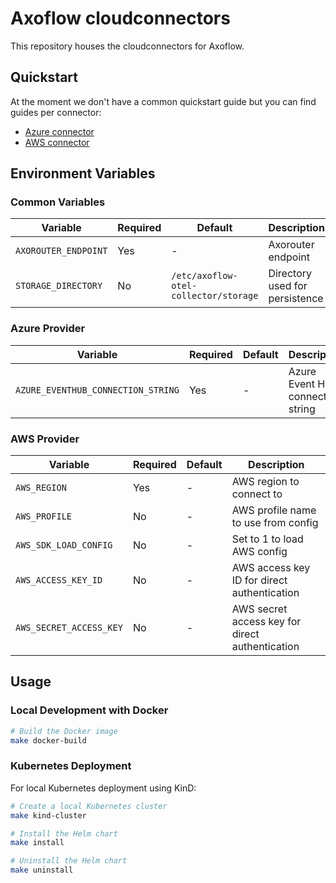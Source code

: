 # Axoflow cloudconnectors

This repository houses the cloudconnectors for Axoflow.

## Quickstart

At the moment we don't have a common quickstart guide but you can find guides per connector:

- [Azure connector](./connectors/azure/README.md#quickstart)
- [AWS connector](./connectors/aws/README.md#quickstart)

## Environment Variables

### Common Variables

| Variable | Required | Default | Description |
|----------|----------|---------|-------------|
| `AXOROUTER_ENDPOINT` | Yes | - | Axorouter endpoint |
| `STORAGE_DIRECTORY` | No | `/etc/axoflow-otel-collector/storage` | Directory used for persistence |

### Azure Provider

| Variable | Required | Default | Description |
|----------|----------|---------|-------------|
| `AZURE_EVENTHUB_CONNECTION_STRING` | Yes | - | Azure Event Hub connection string |

### AWS Provider

| Variable | Required | Default | Description |
|----------|----------|---------|-------------|
| `AWS_REGION` | Yes | - | AWS region to connect to |sadadas
| `AWS_PROFILE` | No | - | AWS profile name to use from config |
| `AWS_SDK_LOAD_CONFIG` | No | - | Set to 1 to load AWS config |
| `AWS_ACCESS_KEY_ID` | No | - | AWS access key ID for direct authentication |
| `AWS_SECRET_ACCESS_KEY` | No | - | AWS secret access key for direct authentication |

## Usage

### Local Development with Docker

```bash
# Build the Docker image
make docker-build
```

### Kubernetes Deployment

For local Kubernetes deployment using KinD:

```bash
# Create a local Kubernetes cluster
make kind-cluster

# Install the Helm chart
make install

# Uninstall the Helm chart
make uninstall
```
